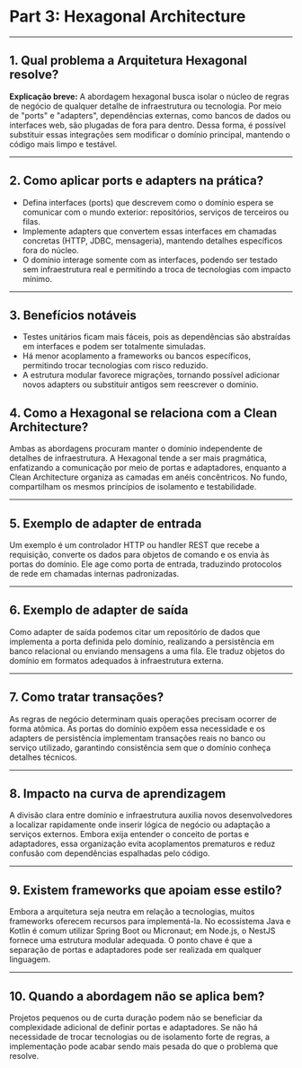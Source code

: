 # Part 3: Hexagonal Architecture

---

## 1. Qual problema a Arquitetura Hexagonal resolve?

**Explicação breve:**
A abordagem hexagonal busca isolar o núcleo de regras de negócio de qualquer detalhe de infraestrutura ou tecnologia. Por meio de "ports" e "adapters", dependências externas, como bancos de dados ou interfaces web, são plugadas de fora para dentro. Dessa forma, é possível substituir essas integrações sem modificar o domínio principal, mantendo o código mais limpo e testável.

---

## 2. Como aplicar ports e adapters na prática?

* Defina interfaces (ports) que descrevem como o domínio espera se comunicar com o mundo exterior: repositórios, serviços de terceiros ou filas.
* Implemente adapters que convertem essas interfaces em chamadas concretas (HTTP, JDBC, mensageria), mantendo detalhes específicos fora do núcleo.
* O domínio interage somente com as interfaces, podendo ser testado sem infraestrutura real e permitindo a troca de tecnologias com impacto mínimo.

---

## 3. Benefícios notáveis

* Testes unitários ficam mais fáceis, pois as dependências são abstraídas em interfaces e podem ser totalmente simuladas.
* Há menor acoplamento a frameworks ou bancos específicos, permitindo trocar tecnologias com risco reduzido.
* A estrutura modular favorece migrações, tornando possível adicionar novos adapters ou substituir antigos sem reescrever o domínio.

## 4. Como a Hexagonal se relaciona com a Clean Architecture?

Ambas as abordagens procuram manter o domínio independente de detalhes de infraestrutura. A Hexagonal tende a ser mais pragmática, enfatizando a comunicação por meio de portas e adaptadores, enquanto a Clean Architecture organiza as camadas em anéis concêntricos. No fundo, compartilham os mesmos princípios de isolamento e testabilidade.

---

## 5. Exemplo de adapter de entrada

Um exemplo é um controlador HTTP ou handler REST que recebe a requisição, converte os dados para objetos de comando e os envia às portas do domínio. Ele age como porta de entrada, traduzindo protocolos de rede em chamadas internas padronizadas.

---

## 6. Exemplo de adapter de saída

Como adapter de saída podemos citar um repositório de dados que implementa a porta definida pelo domínio, realizando a persistência em banco relacional ou enviando mensagens a uma fila. Ele traduz objetos do domínio em formatos adequados à infraestrutura externa.

---

## 7. Como tratar transações?

As regras de negócio determinam quais operações precisam ocorrer de forma atômica. As portas do domínio expõem essa necessidade e os adapters de persistência implementam transações reais no banco ou serviço utilizado, garantindo consistência sem que o domínio conheça detalhes técnicos.

---

## 8. Impacto na curva de aprendizagem

A divisão clara entre domínio e infraestrutura auxilia novos desenvolvedores a localizar rapidamente onde inserir lógica de negócio ou adaptação a serviços externos. Embora exija entender o conceito de portas e adaptadores, essa organização evita acoplamentos prematuros e reduz confusão com dependências espalhadas pelo código.

---

## 9. Existem frameworks que apoiam esse estilo?

Embora a arquitetura seja neutra em relação a tecnologias, muitos frameworks oferecem recursos para implementá-la. No ecossistema Java e Kotlin é comum utilizar Spring Boot ou Micronaut; em Node.js, o NestJS fornece uma estrutura modular adequada. O ponto chave é que a separação de portas e adaptadores pode ser realizada em qualquer linguagem.

---

## 10. Quando a abordagem não se aplica bem?

Projetos pequenos ou de curta duração podem não se beneficiar da complexidade adicional de definir portas e adaptadores. Se não há necessidade de trocar tecnologias ou de isolamento forte de regras, a implementação pode acabar sendo mais pesada do que o problema que resolve.

